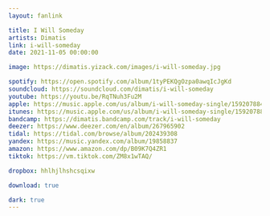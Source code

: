 ```yaml
---
layout: fanlink

title: I Will Someday
artists: Dimatis
link: i-will-someday
date: 2021-11-05 00:00:00

image: https://dimatis.yizack.com/images/i-will-someday.jpg

spotify: https://open.spotify.com/album/1tyPEKQgOzpa0awqIcJgKd
soundcloud: https://soundcloud.com/dimatis/i-will-someday
youtube: https://youtu.be/RqTNuh3Fu2M
apple: https://music.apple.com/us/album/i-will-someday-single/1592078845?app=music&ls=1
itunes: https://music.apple.com/us/album/i-will-someday-single/1592078845?app=itunes&ls=1
bandcamp: https://dimatis.bandcamp.com/track/i-will-someday
deezer: https://www.deezer.com/en/album/267965902
tidal: https://tidal.com/browse/album/202439308
yandex: https://music.yandex.com/album/19858837
amazon: https://www.amazon.com/dp/B09K7Q4ZR1
tiktok: https://vm.tiktok.com/ZM8x1wTAQ/

dropbox: hhlhjlhshcsqixw

download: true

dark: true
---
```

